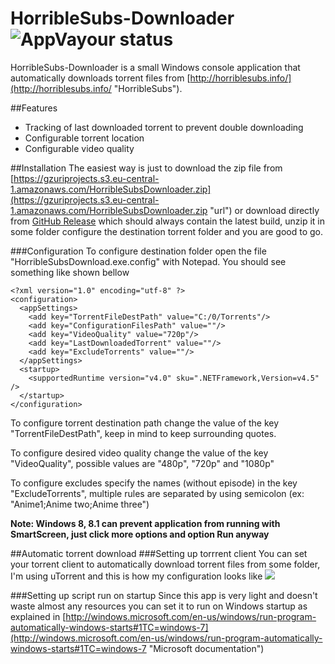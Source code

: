 # HorribleSubs-Downloader  ![AppVayour status](https://ci.appveyor.com/api/projects/status/60wftquacksfgng6/branch/master?svg=true)
HorribleSubs-Downloader is a small  Windows console application that automatically downloads torrent files from [http://horriblesubs.info/](http://horriblesubs.info/ "HorribleSubs"). 

##Features
- Tracking of last downloaded torrent to prevent double downloading
- Configurable torrent location
- Configurable video quality

##Installation
The easiest way is just to download the zip file from [https://gzuriprojects.s3.eu-central-1.amazonaws.com/HorribleSubsDownloader.zip](https://gzuriprojects.s3.eu-central-1.amazonaws.com/HorribleSubsDownloader.zip "url")  or download directly from [GitHub Release](https://github.com/gzuri/HorribleSubs-Downloader/releases/latest "GitHub release") which should always contain the latest build, unzip it in some folder configure the destination torrent folder and you are good to go.

###Configuration
To configure destination folder open the file "HorribleSubsDownload.exe.config" with Notepad. You should see something like shown bellow

    <?xml version="1.0" encoding="utf-8" ?>
	<configuration>
	  <appSettings>
	    <add key="TorrentFileDestPath" value="C:/0/Torrents"/>
	    <add key="ConfigurationFilesPath" value=""/>
	    <add key="VideoQuality" value="720p"/>
	    <add key="LastDownloadedTorrent" value=""/>
		<add key="ExcludeTorrents" value=""/>
	  </appSettings>
      <startup> 
        <supportedRuntime version="v4.0" sku=".NETFramework,Version=v4.5" />
      </startup>
	</configuration>

To configure torrent destination path change the value of the key "TorrentFileDestPath", keep in mind to keep surrounding quotes.

To configure desired video quality change the value of the key "VideoQuality", possible values are "480p", "720p" and "1080p"

To configure excludes specify the names (without episode) in the key "ExcludeTorrents", multiple rules are separated by using semicolon (ex: "Anime1;Anime two;Anime three")

**Note: Windows 8, 8.1 can prevent application from running with SmartScreen, just click more options and option Run anyway**

##Automatic torrent download
###Setting up torrrent client
You can set your torrent client to automatically download torrent files from some folder, I'm using uTorrent and this is how my configuration looks like
![](http://tinyurl.com/kum7q32) 

###Setting up script run on startup
Since this app is very light and doesn't waste almost any resources you can set it to run on Windows startup as explained in [http://windows.microsoft.com/en-us/windows/run-program-automatically-windows-starts#1TC=windows-7](http://windows.microsoft.com/en-us/windows/run-program-automatically-windows-starts#1TC=windows-7 "Microsoft documentation")